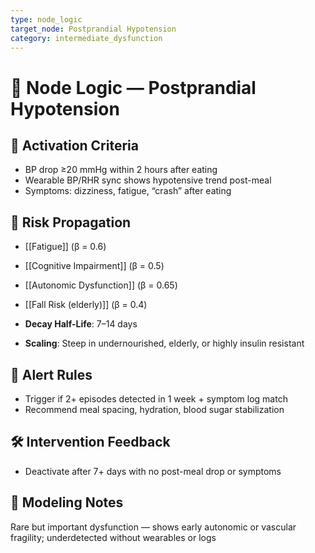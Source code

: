 ```yaml
---
type: node_logic
target_node: Postprandial Hypotension
category: intermediate_dysfunction
---
```


# 🧠 Node Logic — Postprandial Hypotension

## 🔑 Activation Criteria
- BP drop ≥20 mmHg within 2 hours after eating
- Wearable BP/RHR sync shows hypotensive trend post-meal
- Symptoms: dizziness, fatigue, “crash” after eating

## 🔁 Risk Propagation
- [[Fatigue]] (β = 0.6)
- [[Cognitive Impairment]] (β = 0.5)
- [[Autonomic Dysfunction]] (β = 0.65)
- [[Fall Risk (elderly)]] (β = 0.4)

- **Decay Half-Life**: 7–14 days
- **Scaling**: Steep in undernourished, elderly, or highly insulin resistant

## 🚨 Alert Rules
- Trigger if 2+ episodes detected in 1 week + symptom log match
- Recommend meal spacing, hydration, blood sugar stabilization

## 🛠 Intervention Feedback
- Deactivate after 7+ days with no post-meal drop or symptoms

## 🧠 Modeling Notes
Rare but important dysfunction — shows early autonomic or vascular fragility; underdetected without wearables or logs
